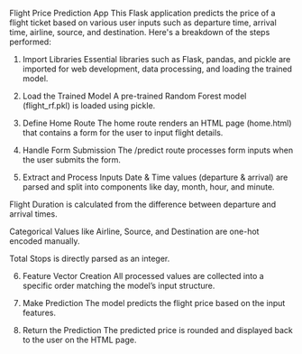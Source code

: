  Flight Price Prediction App 
This Flask application predicts the price of a flight ticket based on various user inputs such as departure time, arrival time, airline, source, and destination. Here's a breakdown of the steps performed:

 1. Import Libraries
Essential libraries such as Flask, pandas, and pickle are imported for web development, data processing, and loading the trained model.

2. Load the Trained Model 
A pre-trained Random Forest model (flight_rf.pkl) is loaded using pickle.

 3. Define Home Route
The home route renders an HTML page (home.html) that contains a form for the user to input flight details.

4. Handle Form Submission
The /predict route processes form inputs when the user submits the form.

5. Extract and Process Inputs
Date & Time values (departure & arrival) are parsed and split into components like day, month, hour, and minute.

Flight Duration is calculated from the difference between departure and arrival times.

Categorical Values like Airline, Source, and Destination are one-hot encoded manually.

Total Stops is directly parsed as an integer.

 6. Feature Vector Creation
All processed values are collected into a specific order matching the model’s input structure.

7. Make Prediction
The model predicts the flight price based on the input features.

8. Return the Prediction
The predicted price is rounded and displayed back to the user on the HTML page.